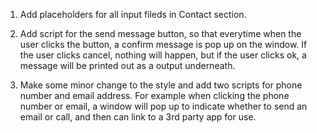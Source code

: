 1. Add placeholders for all input fileds in Contact section.

2. Add script for the send message button, so that everytime when the user clicks the button, a confirm message is pop up on the window. If the user clicks cancel, nothing will happen, but if the user clicks ok, a message will be printed out as a output underneath.

3. Make some minor change to the style and add two scripts for phone number and email address. For example when clicking the phone number or email, a window will pop up to indicate whether to send an email or call, and then can link to a 3rd party app for use.
